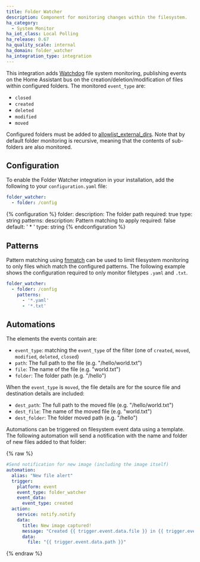 ```yaml
---
title: Folder Watcher
description: Component for monitoring changes within the filesystem.
ha_category:
  - System Monitor
ha_iot_class: Local Polling
ha_release: 0.67
ha_quality_scale: internal
ha_domain: folder_watcher
ha_integration_type: integration
---
```


This integration adds [Watchdog](https://pythonhosted.org/watchdog/) file system monitoring, publishing events on the Home Assistant bus on the creation/deletion/modification of files within configured folders. The monitored `event_type` are:

* `closed`
* `created`
* `deleted`
* `modified`
* `moved`

Configured folders must be added to [allowlist_external_dirs](/docs/configuration/basic/). Note that by default folder monitoring is recursive, meaning that the contents of sub-folders are also monitored.

## Configuration

To enable the Folder Watcher integration in your installation, add the following to your `configuration.yaml` file:

```yaml
folder_watcher:
  - folder: /config
```

{% configuration %}
folder:
  description: The folder path
  required: true
  type: string
patterns:
  description: Pattern matching to apply
  required: false
  default: ' * '
  type: string
{% endconfiguration %}

## Patterns

Pattern matching using [fnmatch](https://docs.python.org/3.6/library/fnmatch.html) can be used to limit filesystem monitoring to only files which match the configured patterns. The following example shows the configuration required to only monitor filetypes `.yaml` and `.txt`.

```yaml
folder_watcher:
  - folder: /config
    patterns:
      - '*.yaml'
      - '*.txt'
```

## Automations

The elements the events contain are:
- `event_type`: matching the `event_type` of the filter (one of `created`, `moved`, `modified`, `deleted`, `closed`)
- `path`: The full path to the file (e.g. "/hello/world.txt")
- `file`: The name of the file (e.g. "world.txt")
- `folder`: The folder path (e.g. "/hello")

When the `event_type` is `moved`, the file details are for the source file and destination details are included:
- `dest_path`: The full path to the moved file (e.g. "/hello/world.txt")
- `dest_file`: The name of the moved file (e.g. "world.txt")
- `dest_folder`: The folder moved path (e.g. "/hello")

Automations can be triggered on filesystem event data using a template. The following automation will send a notification with the name and folder of new files added to that folder:

{% raw %}

```yaml
#Send notification for new image (including the image itself)
automation:
  alias: "New file alert"
  trigger:
    platform: event
    event_type: folder_watcher
    event_data:
      event_type: created
  action:
    service: notify.notify
    data:
      title: New image captured!
      message: "Created {{ trigger.event.data.file }} in {{ trigger.event.data.folder }}"
      data:
        file: "{{ trigger.event.data.path }}"
```

{% endraw %}
